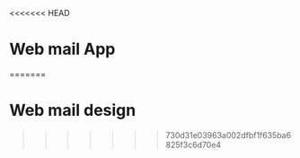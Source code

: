 <<<<<<< HEAD
# Web mail App
=======
# Web mail design
>>>>>>> 730d31e03963a002dfbf1f635ba6825f3c6d70e4
